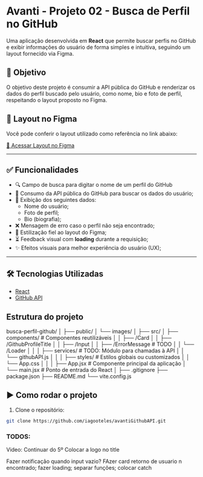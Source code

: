 # Avanti - Projeto 02 - Busca de Perfil no GitHub

Uma aplicação desenvolvida em **React** que permite buscar perfis no GitHub e exibir informações do usuário de forma simples e intuitiva, seguindo um layout fornecido via Figma.

## 📝 Objetivo

O objetivo deste projeto é consumir a API pública do GitHub e renderizar os dados do perfil buscado pelo usuário, como nome, bio e foto de perfil, respeitando o layout proposto no Figma.

## 🔗 Layout no Figma

Você pode conferir o layout utilizado como referência no link abaixo:

[🔗 Acessar Layout no Figma](https://www.figma.com/proto/DqtFxC6312M32mLt8FpJjq/inovation-class?page-id=22%3A2864&node-id=22-4293&viewport=359%2C115%2C0.25&t=SHsEqEgaMrXGMKwv-1&scaling=scale-down-width&content-scaling=fixed&starting-point-node-id=22%3A4293&show-proto-sidebar=1)

---

## ✅ Funcionalidades

- 🔍 Campo de busca para digitar o nome de um perfil do GitHub
- 📡 Consumo da API pública do GitHub para buscar os dados do usuário;
- 👤 Exibição dos seguintes dados:
  - Nome do usuário;
  - Foto de perfil;
  - Bio (biografia);
- ❌ Mensagem de erro caso o perfil não seja encontrado;
- 🎨 Estilização fiel ao layout do Figma;
- ⏳ Feedback visual com **loading** durante a requisição;
- ✨ Efeitos visuais para melhor experiência do usuário (UX);

---

## 🛠️ Tecnologias Utilizadas

- [React](https://reactjs.org/)
- [GitHub API](https://api.github.com/)

## Estrutura do projeto

busca-perfil-github/
│
├── public/
│   └── images/
│
├── src/
│   ├── components/           # Componentes reutilizáveis
│   │   ├── /Card
│   │   ├── /GithubProfileTitle
│   │   ├── /Input
│   │   ├── /ErrorMessage     # TODO
│   │   └── /Loader
│   │
│   ├── services/             # TODO: Módulo para chamadas à API
│   │   └── githubAPI.js
│   │
│   ├── styles/               # Estilos globais ou customizados
│   │   └── App.css
│   │
│   ├── App.jsx               # Componente principal da aplicação
│   └── main.jsx              # Ponto de entrada do React
│
├── .gitignore
├── package.json
├── README.md
└── vite.config.js 



## ▶️ Como rodar o projeto

1. Clone o repositório:
```bash
git clone https://github.com/iagooteles/avantiGithubAPI.git
```

### TODOS:

Video: Continuar do 5º
Colocar a logo no title

Fazer notificação quando input vazio?
FAzer card retorno de usuario n encontrado;
fazer loading;
separar funções;
colocar catch